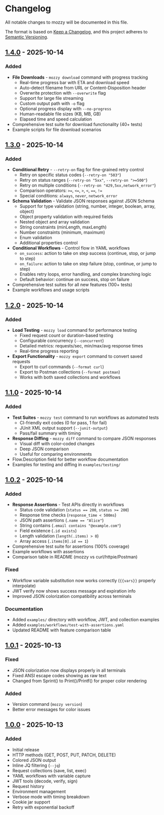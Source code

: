 # Changelog

All notable changes to mozzy will be documented in this file.

The format is based on [Keep a Changelog](https://keepachangelog.com/en/1.0.0/),
and this project adheres to [Semantic Versioning](https://semver.org/spec/v2.0.0.html).

## [1.4.0] - 2025-10-14

### Added
- **File Downloads** - `mozzy download` command with progress tracking
  - Real-time progress bar with ETA and download speed
  - Auto-detect filename from URL or Content-Disposition header
  - Overwrite protection with `--overwrite` flag
  - Support for large file streaming
  - Custom output path with `-o` flag
  - Optional progress display with `--no-progress`
  - Human-readable file sizes (KB, MB, GB)
  - Elapsed time and speed calculation
- Comprehensive test suite for download functionality (40+ tests)
- Example scripts for file download scenarios

## [1.3.0] - 2025-10-14

### Added
- **Conditional Retry** - `--retry-on` flag for fine-grained retry control
  - Retry on specific status codes (`--retry-on "503"`)
  - Retry on status ranges (`--retry-on "5xx"`, `--retry-on ">=500"`)
  - Retry on multiple conditions (`--retry-on "429,5xx,network_error"`)
  - Comparison operators: `>=`, `<=`, `>`, `<`, `==`, `!=`
  - Special conditions: `always`, `never`, `network_error`
- **Schema Validation** - Validate JSON responses against JSON Schema
  - Support for type validation (string, number, integer, boolean, array, object)
  - Object property validation with required fields
  - Nested object and array validation
  - String constraints (minLength, maxLength)
  - Number constraints (minimum, maximum)
  - Enum validation
  - Additional properties control
- **Conditional Workflows** - Control flow in YAML workflows
  - `on_success`: action to take on step success (continue, stop, or jump to step)
  - `on_failure`: action to take on step failure (stop, continue, or jump to step)
  - Enables retry loops, error handling, and complex branching logic
  - Default behavior: continue on success, stop on failure
- Comprehensive test suites for all new features (100+ tests)
- Example workflows and usage scripts

## [1.2.0] - 2025-10-14

### Added
- **Load Testing** - `mozzy load` command for performance testing
  - Fixed request count or duration-based testing
  - Configurable concurrency (`--concurrent`)
  - Detailed metrics: requests/sec, min/max/avg response times
  - Real-time progress reporting
- **Export Functionality** - `mozzy export` command to convert saved requests
  - Export to curl commands (`--format curl`)
  - Export to Postman collections (`--format postman`)
  - Works with both saved collections and workflows

## [1.1.0] - 2025-10-14

### Added
- **Test Suites** - `mozzy test` command to run workflows as automated tests
  - CI-friendly exit codes (0 for pass, 1 for fail)
  - JUnit XML output support (`--junit-output`)
  - Pass/fail summary with timing
- **Response Diffing** - `mozzy diff` command to compare JSON responses
  - Visual diff with color-coded changes
  - Deep JSON comparison
  - Useful for comparing environments
- Flow.Description field for better workflow documentation
- Examples for testing and diffing in `examples/testing/`

## [1.0.2] - 2025-10-14

### Added
- **Response Assertions** - Test APIs directly in workflows
  - Status code validation (`status == 200`, `status >= 200`)
  - Response time checks (`response_time < 500ms`)
  - JSON path assertions (`.name == "Alice"`)
  - String contains (`.email contains "@example.com"`)
  - Field existence (`.id exists`)
  - Length validation (`length(.items) > 0`)
  - Array access (`.items[0].id == 1`)
- Comprehensive test suite for assertions (100% coverage)
- Example workflows with assertions
- Comparison table in README (mozzy vs curl/httpie/Postman)

### Fixed
- Workflow variable substitution now works correctly (`{{vars}}` properly interpolate)
- JWT verify now shows success message and expiration info
- Improved JSON colorization compatibility across terminals

### Documentation
- Added `examples/` directory with workflow, JWT, and collection examples
- Added `examples/workflows/test-with-assertions.yaml`
- Updated README with feature comparison table

## [1.0.1] - 2025-10-13

### Fixed
- JSON colorization now displays properly in all terminals
- Fixed ANSI escape codes showing as raw text
- Changed from Sprint() to Print()/Printf() for proper color rendering

### Added
- Version command (`mozzy version`)
- Better error messages for color issues

## [1.0.0] - 2025-10-13

### Added
- Initial release
- HTTP methods (GET, POST, PUT, PATCH, DELETE)
- Colored JSON output
- Inline JQ filtering (`--jq`)
- Request collections (save, list, exec)
- YAML workflows with variable capture
- JWT tools (decode, verify, sign)
- Request history
- Environment management
- Verbose mode with timing breakdown
- Cookie jar support
- Retry with exponential backoff

[1.4.0]: https://github.com/humancto/mozzy/compare/v1.3.0...v1.4.0
[1.3.0]: https://github.com/humancto/mozzy/compare/v1.2.0...v1.3.0
[1.2.0]: https://github.com/humancto/mozzy/compare/v1.1.0...v1.2.0
[1.1.0]: https://github.com/humancto/mozzy/compare/v1.0.2...v1.1.0
[1.0.2]: https://github.com/humancto/mozzy/compare/v1.0.1...v1.0.2
[1.0.1]: https://github.com/humancto/mozzy/compare/v1.0.0...v1.0.1
[1.0.0]: https://github.com/humancto/mozzy/releases/tag/v1.0.0
